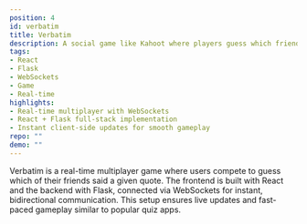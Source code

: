 ```yaml
---
position: 4
id: verbatim
title: Verbatim
description: A social game like Kahoot where players guess which friend said a quote.
tags:
- React
- Flask
- WebSockets
- Game
- Real-time
highlights:
- Real-time multiplayer with WebSockets
- React + Flask full-stack implementation
- Instant client-side updates for smooth gameplay
repo: ""
demo: ""
---
```

Verbatim is a real-time multiplayer game where users compete to guess which of their
friends said a given quote. The frontend is built with React and the backend with Flask,
connected via WebSockets for instant, bidirectional communication. This setup ensures
live updates and fast-paced gameplay similar to popular quiz apps.